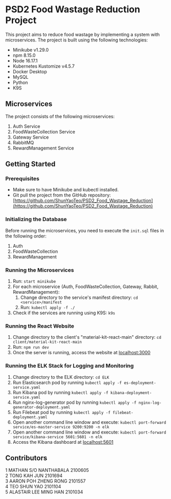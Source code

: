 # PSD2 Food Wastage Reduction Project

This project aims to reduce food wastage by implementing a system with microservices. The project is built using the following technologies:

- Minikube v1.29.0
- npm 8.15.0
- Node 16.17.1
- Kubernetes Kustomize v4.5.7
- Docker Desktop
- MySQL
- Python
- K9S

## Microservices

The project consists of the following microservices:

1. Auth Service
2. FoodWasteCollection Service
3. Gateway Service
4. RabbitMQ
5. RewardManagement Service

## Getting Started

### Prerequisites

- Make sure to have Minikube and kubectl installed.
- Git pull the project from the GitHub repository: [https://github.com/ShunYaoTeo/PSD2_Food_Wastage_Reduction](https://github.com/ShunYaoTeo/PSD2_Food_Wastage_Reduction)

### Initializing the Database

Before running the microservices, you need to execute the `init.sql` files in the following order:

1. Auth
2. FoodWasteCollection
3. RewardManagement

### Running the Microservices

1. Run: `start minikube`
2. For each microservice (Auth, FoodWasteCollection, Gateway, Rabbit, RewardManagement):
   1. Change directory to the service's manifest directory: `cd <service>/manifest`
   2. Run: `kubectl apply -f ./`
3. Check if the services are running using K9S: `k9s`

### Running the React Website

1. Change directory to the client's "material-kit-react-main" directory: `cd client/material-kit-react-main`
2. Run: `npm run dev`
3. Once the server is running, access the website at [localhost:3000](http://localhost:3000)

### Running the ELK Stack for Logging and Monitoring

1. Change directory to the ELK directory: `cd ELK`
2. Run Elasticsearch pod by running `kubectl apply -f es-deployment-service.yaml`
3. Run Kibana pod by running `kubectl apply -f kibana-deployment-service.yaml`
4. Run nginx-log-generator pod by running `kubectl apply -f nginx-log-generator-deployment.yaml`
5. Run Filebeat pod by running `kubectl apply -f filebeat-deployment.yaml`
6. Open another command line window and execute: `kubectl port-forward service/es-master-service 9200:9200 -n elk`
7. Open another command line window and execute: `kubectl port-forward service/kibana-service 5601:5601 -n elk`
8. Access the Kibana dashboard at [localhost:5601](http://localhost:5601)


## Contributors
1	MATHAN S/O NANTHABALA	2100605 
<br/>
2	TONG KAH JUN	2101694
<br/>
3	AARON POH ZHENG RONG	2101557
<br/>
4	TEO SHUN YAO	2101104
<br/>
5	ALASTAIR LEE MING HAN	2101034

